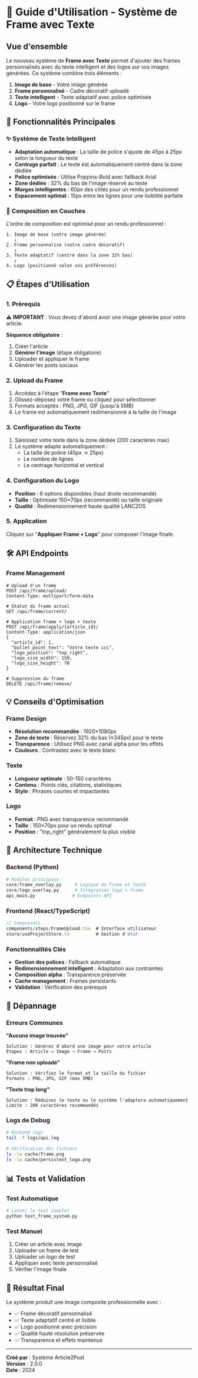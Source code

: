 # 🎨 Guide d'Utilisation - Système de Frame avec Texte

## Vue d'ensemble

Le nouveau système de **Frame avec Texte** permet d'ajouter des frames personnalisés avec du texte intelligent et des logos sur vos images générées. Ce système combine trois éléments :

1. **Image de base** - Votre image générée
2. **Frame personnalisé** - Cadre décoratif uploadé
3. **Texte intelligent** - Texte adaptatif avec police optimisée
4. **Logo** - Votre logo positionné sur le frame

## 🚀 Fonctionnalités Principales

### ✨ Système de Texte Intelligent

- **Adaptation automatique** : La taille de police s'ajuste de 45px à 25px selon la longueur du texte
- **Centrage parfait** : Le texte est automatiquement centré dans la zone dédiée
- **Police optimisée** : Utilise Poppins-Bold avec fallback Arial
- **Zone dédiée** : 32% du bas de l'image réservé au texte
- **Marges intelligentes** : 60px des côtés pour un rendu professionnel
- **Espacement optimal** : 15px entre les lignes pour une lisibilité parfaite

### 🎯 Composition en Couches

L'ordre de composition est optimisé pour un rendu professionnel :

```
1. Image de base (votre image générée)
   ↓
2. Frame personnalisé (votre cadre décoratif)
   ↓
3. Texte adaptatif (centré dans la zone 32% bas)
   ↓
4. Logo (positionné selon vos préférences)
```

## 📋 Étapes d'Utilisation

### 1. Prérequis

⚠️ **IMPORTANT** : Vous devez d'abord avoir une image générée pour votre article.

**Séquence obligatoire** :
1. Créer l'article
2. **Générer l'image** (étape obligatoire)
3. Uploader et appliquer le frame
4. Générer les posts sociaux

### 2. Upload du Frame

1. Accédez à l'étape "**Frame avec Texte**"
2. Glissez-déposez votre frame ou cliquez pour sélectionner
3. Formats acceptés : PNG, JPG, GIF (jusqu'à 5MB)
4. Le frame est automatiquement redimensionné à la taille de l'image

### 3. Configuration du Texte

1. Saisissez votre texte dans la zone dédiée (200 caractères max)
2. Le système adapte automatiquement :
   - La taille de police (45px → 25px)
   - Le nombre de lignes
   - Le centrage horizontal et vertical

### 4. Configuration du Logo

- **Position** : 6 options disponibles (haut droite recommandé)
- **Taille** : Optimisée 150×70px (recommandé) ou taille originale
- **Qualité** : Redimensionnement haute qualité LANCZOS

### 5. Application

Cliquez sur "**Appliquer Frame + Logo**" pour composer l'image finale.

## 🛠️ API Endpoints

### Frame Management

```http
# Upload d'un frame
POST /api/frame/upload/
Content-Type: multipart/form-data

# Statut du frame actuel
GET /api/frame/current/

# Application frame + logo + texte
POST /api/frame/apply/{article_id}/
Content-Type: application/json
{
  "article_id": 1,
  "bullet_point_text": "Votre texte ici",
  "logo_position": "top_right",
  "logo_size_width": 150,
  "logo_size_height": 70
}

# Suppression du frame
DELETE /api/frame/remove/
```

## 💡 Conseils d'Optimisation

### Frame Design

- **Résolution recommandée** : 1920×1080px
- **Zone de texte** : Réservez 32% du bas (≈345px) pour le texte
- **Transparence** : Utilisez PNG avec canal alpha pour les effets
- **Couleurs** : Contrastez avec le texte blanc

### Texte

- **Longueur optimale** : 50-150 caractères
- **Contenu** : Points clés, citations, statistiques
- **Style** : Phrases courtes et impactantes

### Logo

- **Format** : PNG avec transparence recommandé
- **Taille** : 150×70px pour un rendu optimal
- **Position** : "top_right" généralement la plus visible

## 🔧 Architecture Technique

### Backend (Python)

```python
# Modules principaux
core/frame_overlay.py     # Logique de frame et texte
core/logo_overlay.py      # Intégration logo + frame
api_main.py              # Endpoints API
```

### Frontend (React/TypeScript)

```typescript
// Composants
components/steps/FrameUpload.tsx  # Interface utilisateur
store/useProjectStore.ts          # Gestion d'état
```

### Fonctionnalités Clés

- **Gestion des polices** : Fallback automatique
- **Redimensionnement intelligent** : Adaptation aux contraintes
- **Composition alpha** : Transparence préservée
- **Cache management** : Frames persistants
- **Validation** : Vérification des prérequis

## 🐛 Dépannage

### Erreurs Communes

**"Aucune image trouvée"**
```
Solution : Générez d'abord une image pour votre article
Étapes : Article → Image → Frame → Posts
```

**"Frame non uploadé"**
```
Solution : Vérifiez le format et la taille du fichier
Formats : PNG, JPG, GIF (max 5MB)
```

**"Texte trop long"**
```
Solution : Réduisez le texte ou le système l'adaptera automatiquement
Limite : 200 caractères recommandés
```

### Logs de Debug

```bash
# Backend logs
tail -f logs/api.log

# Vérification des fichiers
ls -la cache/frame.png
ls -la cache/persistent_logo.png
```

## 📊 Tests et Validation

### Test Automatique

```bash
# Lancer le test complet
python test_frame_system.py
```

### Test Manuel

1. Créer un article avec image
2. Uploader un frame de test
3. Uploader un logo de test
4. Appliquer avec texte personnalisé
5. Vérifier l'image finale

## 🎉 Résultat Final

Le système produit une image composite professionnelle avec :

- ✅ Frame décoratif personnalisé
- ✅ Texte adaptatif centré et lisible
- ✅ Logo positionné avec précision
- ✅ Qualité haute résolution préservée
- ✅ Transparence et effets maintenus

---

**Créé par** : Système Article2Post  
**Version** : 2.0.0  
**Date** : 2024 